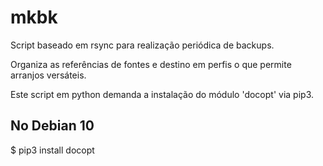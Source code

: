 # mkbk
Script baseado em rsync para realização periódica de backups.

Organiza as referências de fontes e destino em perfis o que permite arranjos versáteis.

Este script em python demanda a instalação do módulo 'docopt' via pip3.

## No Debian 10        
$ pip3 install docopt
